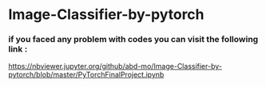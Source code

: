 # Image-Classifier-by-pytorch


### if you faced any problem with codes you can visit the following link : 


https://nbviewer.jupyter.org/github/abd-mo/Image-Classifier-by-pytorch/blob/master/PyTorchFinalProject.ipynb
